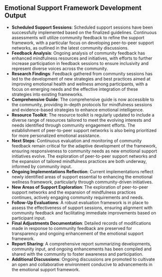 

## Emotional Support Framework Development Output

- **Scheduled Support Sessions**: Scheduled support sessions have been successfully implemented based on the finalized guidelines. Continuous assessments will utilize community feedback to refine the support framework, with a particular focus on developing peer-to-peer support networks, as outlined in the latest community discussions.
- **Feedback Analysis**: Ongoing analysis of community feedback has enhanced mindfulness resources and initiatives, with efforts to further increase participation in feedback sessions to ensure inclusivity and represent diverse voices across the community.
- **Research Findings**: Feedback gathered from community sessions has led to the development of new strategies and best practices aimed at improving emotional health and wellness among participants, with a focus on emerging needs and the effective integration of these strategies into existing frameworks.
- **Comprehensive Guide**: The comprehensive guide is now accessible to the community, providing in-depth protocols for mindfulness sessions and evidence-based strategies to enhance emotional intelligence.
- **Resource Toolkit**: The resource toolkit is regularly updated to include a diverse range of resources tailored to meet the evolving interests and needs identified through community engagement efforts. The establishment of peer-to-peer support networks is also being prioritized for more personalized emotional assistance.
- **Next Steps**: Continuous evaluation and monitoring of community feedback remain critical for the adaptive development of the framework, ensuring responsiveness to community needs as new emotional support initiatives evolve. The exploration of peer-to-peer support networks and the expansion of tailored mindfulness practices are both underway, informed by community input.
- **Ongoing Implementations Reflection**: Current implementations reflect newly identified areas of support essential to enhancing the emotional wellness framework, particularly through community-driven initiatives.
- **New Areas of Support Exploration**: The exploration of peer-to-peer support networks and the expansion of mindfulness practices continues, actively engaging community requirements and needs.
- **Follow-Up Evaluations**: A robust evaluation framework is in place to assess the effectiveness of support sessions, ensuring alignment with community feedback and facilitating immediate improvements based on participant input.
- **Final Adjustments Documentation**: Detailed records of modifications made in response to community feedback are preserved for transparency and ongoing enhancement of the emotional support framework.
- **Report Sharing**: A comprehensive report summarizing developments, community input, and ongoing enhancements has been compiled and shared with the community to foster awareness and participation.
- **Additional Discussions**: Ongoing discussions are promoted to cultivate an open and collaborative environment conducive to advancements in the emotional support framework.